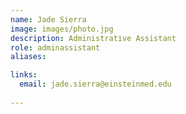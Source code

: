 ```yaml
---
name: Jade Sierra
image: images/photo.jpg
description: Administrative Assistant
role: adminassistant
aliases: 

links:
  email: jade.sierra@einsteinmed.edu
  
---
```




